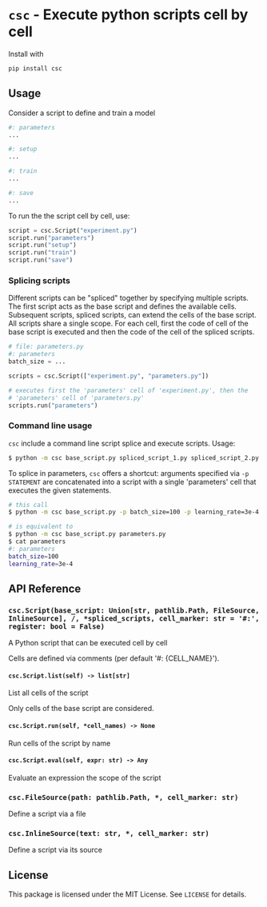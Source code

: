 # `csc` -  Execute python scripts cell by cell

Install with

```bash
pip install csc
```

## Usage

Consider a script to define and train a model

```python
#: parameters
...

#: setup
...

#: train
...

#: save
...
```

To run the the script cell by cell, use:

```python
script = csc.Script("experiment.py")
script.run("parameters")
script.run("setup")
script.run("train")
script.run("save")
```

### Splicing scripts

Different scripts can be "spliced" together by specifying multiple scripts. The
first script acts as the base script and defines the available cells. Subsequent
scripts, spliced scripts, can extend the cells of the base script. All scripts
share a single scope. For each cell, first the code of cell of the base script
is executed and then the code of the cell of the spliced scripts.


```python
# file: parameters.py
#: parameters
batch_size = ...
```

```python
scripts = csc.Script(["experiment.py", "parameters.py"])

# executes first the 'parameters' cell of 'experiment.py', then the
# 'parameters' cell of 'parameters.py'
scripts.run("parameters")
```

### Command line usage

`csc` include a command line script splice and execute scripts. Usage:

```bash
$ python -m csc base_script.py spliced_script_1.py spliced_script_2.py
```

To splice in parameters, `csc` offers a shortcut: arguments specified via `-p
STATEMENT` are concatenated into a script with a single 'parameters' cell that
executes the given statements.

```bash
# this call
$ python -m csc base_script.py -p batch_size=100 -p learning_rate=3e-4

# is equivalent to
$ python -m csc base_script.py parameters.py
$ cat parameters
#: parameters
batch_size=100
learning_rate=3e-4
```

## API Reference

<!-- minidoc "function": "csc.Script", "header_depth": 3 -->
### `csc.Script(base_script: Union[str, pathlib.Path, FileSource, InlineSource], /, *spliced_scripts, cell_marker: str = '#:', register: bool = False)`

[csc.Script]: #cscscriptbase_script-unionstr-pathlibpath-filesource-inlinesource-/-spliced_scripts-cell_marker-str--#-register-bool--false

A Python script that can be executed cell by cell

Cells are defined via comments (per default '#: {CELL_NAME}').

#### `csc.Script.list(self) -> list[str]`

[csc.Script.list]: #cscscriptlistself---liststr

List all cells of the script

Only cells of the base script are considered.

#### `csc.Script.run(self, *cell_names) -> None`

[csc.Script.run]: #cscscriptrunself-cell_names---none

Run cells of the script by name

#### `csc.Script.eval(self, expr: str) -> Any`

[csc.Script.eval]: #cscscriptevalself-expr-str---any

Evaluate an expression the scope of the script

<!-- minidoc -->

<!-- minidoc "function": "csc.FileSource", "header_depth": 3 -->
### `csc.FileSource(path: pathlib.Path, *, cell_marker: str)`

[csc.FileSource]: #cscfilesourcepath-pathlibpath--cell_marker-str

Define a script via a file

<!-- minidoc -->

<!-- minidoc "function": "csc.InlineSource", "header_depth": 3 -->
### `csc.InlineSource(text: str, *, cell_marker: str)`

[csc.InlineSource]: #cscinlinesourcetext-str--cell_marker-str

Define a script via its source

<!-- minidoc -->

## License

This package is licensed under the MIT License. See `LICENSE` for details.
